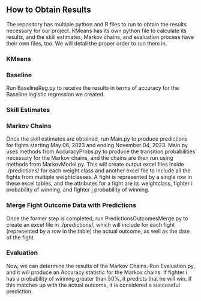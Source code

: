## How to Obtain Results
The repository has multiple python and R files to run to obtain the results necessary for our project. KMeans has its own python file to calculate its results, and the skill estimates, Markov chains, and evaluation process have their own files, too. We will detail the proper order to run them in.

### KMeans

### Baseline
Run BaselineReg.py to receive the results in terms of accuracy for the Baseline logistic regression we created.

### Skill Estimates

### Markov Chains
Once the skill estimates are obtained, run Main.py to produce predictions for fights starting May 06, 2023 and ending November 04, 2023. Main.py uses methods from AccuracyProbs.py to produce the transition probabilities necessary for the Markov chains, and the chains are then run using methods from MarkovModel.py. This will create output excel files inside ./predictions/ for each weight class and another excel file to include all the fights from multiple weightclasses. A fight is represented by a single row in these excel tables, and the attributes for a fight are its weightclass, fighter i probability of winning, and fighter j probability of winning.

### Merge Fight Outcome Data with Predictions
Once the former step is completed, run PredictionsOutcomesMerge.py to create an excel file in ./predictions/, which will include for each fight (represented by a row in the table) the actual outcome, as well as the date of the fight.

### Evaluation
Now, we can determine the results of the Markov Chains. Run Evaluation.py, and it will produce an Accuracy statistic for the Markov chains. If fighter i has a probability of winning greater than 50%, it predicts that he will win. If this matches up with the actual outcome, it is considered a successful prediction.
